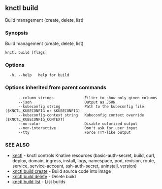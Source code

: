 ## knctl build

Build management (create, delete, list)

### Synopsis

Build management (create, delete, list)

```
knctl build [flags]
```

### Options

```
  -h, --help   help for build
```

### Options inherited from parent commands

```
      --column strings              Filter to show only given columns
      --json                        Output as JSON
      --kubeconfig string           Path to the kubeconfig file ($KNCTL_KUBECONFIG or $KUBECONFIG)
      --kubeconfig-context string   Kubeconfig context override ($KNCTL_KUBECONFIG_CONTEXT)
      --no-color                    Disable colorized output
      --non-interactive             Don't ask for user input
      --tty                         Force TTY-like output
```

### SEE ALSO

* [knctl](knctl.md)	 - knctl controls Knative resources (basic-auth-secret, build, curl, deploy, domain, ingress, install, logs, namespace, pod, revision, route, service, service-account, ssh-auth-secret, uninstall, version)
* [knctl build create](knctl_build_create.md)	 - Build source code into image
* [knctl build delete](knctl_build_delete.md)	 - Delete build
* [knctl build list](knctl_build_list.md)	 - List builds

